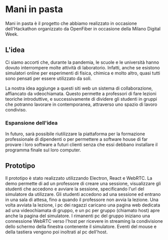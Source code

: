# Mani in pasta

Mani in pasta è il progetto che abbiamo realizzato in occasione dell'Hackathon organizzato da OpenFiber in occasione
della Milano Digital Week.

## L'idea

Ci siamo accorti che, durante la pandemia, le scuole e le università hanno dovuto interrompere molte attività di laboratorio.
Infatti, anche se esistono simulatori online per esperimenti di fisica, chimica e molto altro, quasi tutti sono pensati
per essere utilizzato da soli.

La nostra idea aggiunge a questi siti web un sistema di collaborazione, affiancato da vdeochiamata. Questo permette
a professori di fare lezioni teoriche introduttive, e successivamente di dividere gli studenti in gruppi che potranno
lavorare in contemporanea, attraverso uno spazio di lavoro condiviso.

### Espansione dell'idea

In futuro, sarà possibile riutilizzare la piattaforma per la formazione professionale di dipendenti o per permettere a software house
di far provare i loro software a futuri clienti senza che essi debbano installare il programma finale sul loro computer.

## Prototipo

Il prototipo è stato realizzato utilizzando Electron, React e WebRTC.
La demo permette di ad un professore di creare una sessione, visualizzare gli studenti che accedono e avviare la sessione, specificando l'url del simulatore da utilizzare.
Gli studenti accedono ad una sessione ed entrano in una sala di attesa, fino a quando il professore non avvia la lezione.
Una volta avviata la lezione, i pc dei ragazzi caricano una pagina web dedicata ad una videochiamata di gruppo, e un pc per gruppo (chiamato host) apre anche la pagina del simulatore.
I rimanenti pc del gruppo iniziano una connessione WebRTC verso l'host per ricevere in streaming la condivisione dello schermo della finestra contenente il simulatore.
Eventi del mouse e della tastiera vengono poi inoltrati al pc dell'host.


